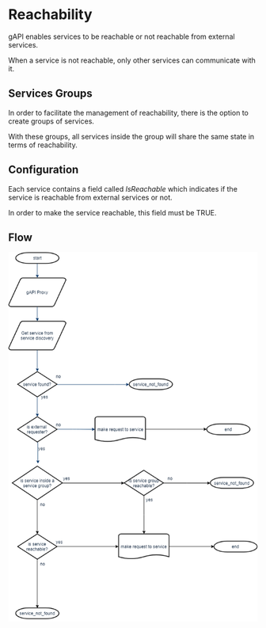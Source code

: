 # Reachability

gAPI enables services to be reachable or not reachable from external services.

When a service is not reachable, only other services can communicate with it.

## Services Groups

In order to facilitate the management of reachability, there is the option to create groups of services.

With these groups, all services inside the group will share the same state in terms of reachability.

## Configuration

Each service contains a field called _IsReachable_ which indicates if the service is reachable from external services or not.

In order to make the service reachable, this field must be TRUE.

## Flow

![Reachability flow](./imgs/reachability_flow.png "Reachability flow")

